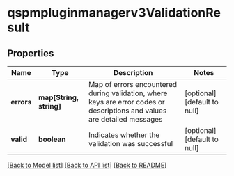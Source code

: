 # qspmpluginmanagerv3ValidationResult

## Properties
Name | Type | Description | Notes
------------ | ------------- | ------------- | -------------
**errors** | **map[String, string]** | Map of errors encountered during validation, where keys are error codes or descriptions and values are detailed messages | [optional] [default to null]
**valid** | **boolean** | Indicates whether the validation was successful | [optional] [default to null]

[[Back to Model list]](../README.md#documentation-for-models) [[Back to API list]](../README.md#documentation-for-api-endpoints) [[Back to README]](../README.md)


